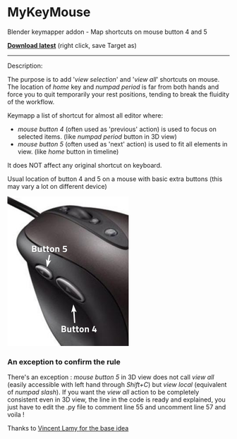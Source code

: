# MyKeyMouse
Blender keymapper addon - Map shortcuts on mouse button 4 and 5

**[Download latest](https://github.com/Pullusb/MyKeyMouse/raw/master/MyKeyMouse.py)** (right click, save Target as)  
  
--------
  
Description:
  
The purpose is to add '*view selection*' and '*view all*' shortcuts on mouse. The location of *home* key and *numpad period* is far from both hands and force you to quit temporarily your rest positions, tending to break the fluidity of the workflow.
  
Keymapp a list of shortcut for almost all editor where:
- *mouse button 4* (often used as 'previous' action) is used to focus on selected items. (like *numpad period* button in 3D view)
- *mouse button 5* (often used as 'next' action) is used to fit all elements in view. (like *home* button in timeline)
  
It does NOT affect any original shortcut on keyboard.
  
Usual location of button 4 and 5 on a mouse with basic extra buttons (this may vary a lot on different device)

![mouse with additional buttons 4 and 5](https://github.com/Pullusb/images_repo/blob/master/Mouse_button-4-5_zoom.png)
  
### An exception to confirm the rule
There's an exception : *mouse button 5* in 3D view does not call *view all* (easily accessible with left hand through *Shift+C*) but *view local* (equivalent of *numpad slash*).
If you want the *view all* action to be completely consistent even in 3D view, the line in the code is ready and explained, you just have to edit the .py file to comment line 55 and uncomment line 57 and voila !
  
  
Thanks to [Vincent Lamy for the base idea](https://www.nothing-is-3d.com/article22/blender-utiliser-les-boutons-lateraux-de-la-souris)
